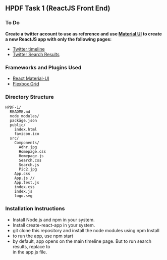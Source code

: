 ## HPDF Task 1 (ReactJS Front End)

### To Do
**Create a twitter account to use as reference and use [Material UI](http://www.material-ui.com) to create a new ReactJS app with only the following pages:**
* [Twitter timeline](https://twitter.com)
* [Twitter Search Results](https://twitter.com/search?q=aadhaar)

### Frameworks and Plugins Used
* [React Material-UI](https://material-ui-next.com/)
* [Flexbox Grid](https://roylee0704.github.io/react-flexbox-grid/)

### Directory Structure

```
HPDF-1/
  README.md
  node_modules/
  package.json
  public/
    index.html
    favicon.ico
  src/
    Components/
      Adhr.jpg
      Homepage.css
      Homepage.js
      Search.css
      Search.js
      Pic2.jpg
    App.css
    App.js //
    App.test.js
    index.css
    index.js
    logo.svg
``` 
### Installation Instructions
* Install Node.js and npm in your system.
* Install create-react-app in your system.
* git clone this repository and install the node modules using npm Install
* to run the app, use npm start
* by default, app opens on the main timeline page. But to run search results, replace <Homepage/> to <Search/> in the app.js file.
